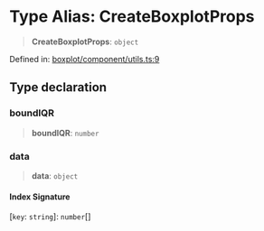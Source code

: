 # Type Alias: CreateBoxplotProps

> **CreateBoxplotProps**: `object`

Defined in: [boxplot/component/utils.ts:9](https://github.com/GeoDaCenter/openassistant/blob/fd29806c870b11792765637bc0dc6fbb46bd3016/packages/echarts/src/boxplot/component/utils.ts#L9)

## Type declaration

### boundIQR

> **boundIQR**: `number`

### data

> **data**: `object`

#### Index Signature

\[`key`: `string`\]: `number`[]
